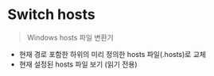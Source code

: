 # Switch hosts

> Windows hosts 파일 변환기

* 현재 경로 포함한 하위의 미리 정의한 hosts 파일(.hosts)로 교체
* 현재 설정된 hosts 파일 보기 (읽기 전용)
